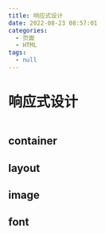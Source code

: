 ```yaml
---
title: 响应式设计
date: 2022-08-23 08:57:01
categories: 
  - 页面
  - HTML
tags: 
  - null
---
```

# 响应式设计

```html

```

## container

## layout

## image

## font

